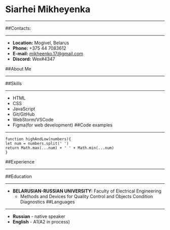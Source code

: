 # Siarhei Mikheyenka
********* 
##Contacts:
********* 
* **Location:** Mogivel, Belarus
* **Phone:** +375 44 7083612
* **E-mail:** mikheenko.17@gmail.com
* **Discord:** Wex#4347

##About Me
******

##Skills
******
* HTML
* CSS
* JavaScript
* Git/GitHub
* WebStorm/VSCode
* Figma(for web development)
##Code examples
********
```
function highAndLow(numbers){
let num = numbers.split(' ')
return Math.max(...num) + ' ' + Math.min(...num)
}
```
##Experience
*******
##Education
*********
* **BELARUSIAN-RUSSIAN UNIVERSITY:** Faculty of Electrical Engineering
  + Methods and Devices for Quality Control and Objects Condition Diagnostics 
##Languages
*********
* **Russian** - native speaker
* **English** - A1(A2 in process)

